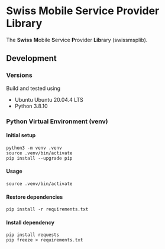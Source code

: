 # Swiss Mobile Service Provider Library

The **Swiss** **M**obile **S**ervice **P**rovider **Lib**rary (swissmsplib).


## Development

### Versions

Build and tested using
- Ubuntu Ubuntu 20.04.4 LTS
- Python 3.8.10


### Python Virtual Environment (venv)

#### Initial setup

    python3 -m venv .venv
    source .venv/bin/activate
    pip install --upgrade pip

#### Usage

    source .venv/bin/activate

#### Restore dependencies

    pip install -r requirements.txt

#### Install dependency

    pip install requests
    pip freeze > requirements.txt

